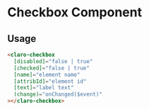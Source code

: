 # Checkbox Component

## Usage

```html
<claro-checkbox
  [disabled]="false | true"
  [checked]="false | true"
  [name]="element name"
  [attribId]="element id"
  [text]="label text"
  (change)="onChanged($event)"
></claro-checkbox>
```
